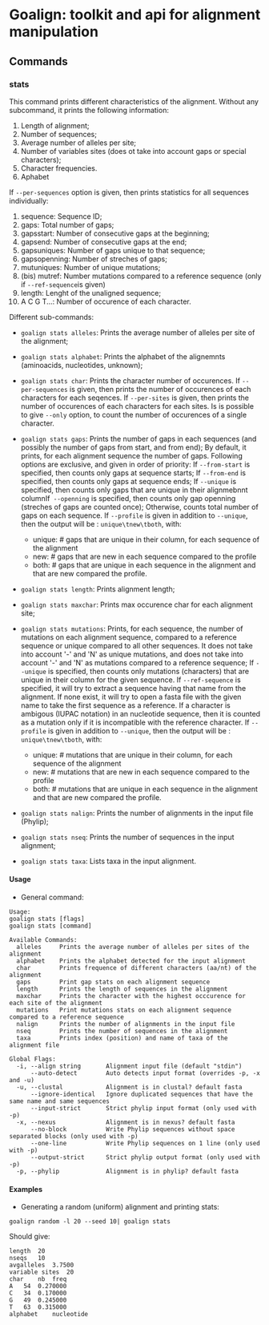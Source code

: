 # Goalign: toolkit and api for alignment manipulation

## Commands

### stats
This command prints different characteristics of the alignment.
Without any subcommand, it prints the following information:
1. Length of alignment;
2. Number of sequences;
3. Average number of alleles per site;
4. Number of variables sites (does ot take into account gaps or special characters);
5. Character frequencies.
6. Aphabet

If `--per-sequences` option is given, then prints statistics for all sequences individually:
1. sequence: Sequence ID;
2. gaps: Total number of gaps;
3. gapsstart: Number of consecutive gaps  at the beginning;
4. gapsend: Number of consecutive gaps at the end;
5. gapsuniques: Number of gaps unique to that sequence;
6. gapsopenning: Number of streches of gaps;
7. mutuniques: Number of unique mutations;
7. (bis) mutref:  Number mutations compared to a reference sequence (only if `--ref-sequence`is given)
8. length: Lenght of the unaligned sequence;
9. A	C	G	T...: Number of occurence of each character.


Different sub-commands:
* `goalign stats alleles`: Prints the average number of alleles per site of the alignment;
* `goalign stats alphabet`: Prints the alphabet of the alignemnts (aminoacids, nucleotides, unknown);
* `goalign stats char`: Prints the character number of occurences. If `--per-sequences` is given, then prints the number of occurences of each characters for each seqences. If `--per-sites` is given, then prints the number of occurences of each characters for each sites. Is is possible to give `--only` option, to count the number of occurences of a single character.
* `goalign stats gaps`: Prints the number of gaps in each sequences (and possibly the number of gaps from start, and from end); By default, it prints, for each alignment sequence the number of gaps. Following options are exclusive, and given in order of priority: If `--from-start` is specified, then counts only gaps at sequence starts; If `--from-end` is specified, then counts only gaps at sequence ends; If `--unique` is specified, then counts only gaps that are unique in their alignmebnnt columnIf` --openning` is specified, then counts only gap openning (streches of gaps are counted once); Otherwise, counts total number of gaps on each sequence. If `--profile` is given in addition to `--unique`, then the output will be : `unique\tnew\tboth`, with:

  - unique: # gaps that are unique in their column, for each sequence of the alignment
  - new: # gaps that are new in each sequence compared to the profile
  - both: # gaps that are unique in each sequence in the alignment and that are new compared the profile.

* `goalign stats length`: Prints alignment length;
* `goalign stats maxchar`: Prints max occurence char for each alignment site;
* `goalign stats mutations`: Prints, for each sequence, the number of mutations on each alignment sequence, compared to a reference sequence or unique compared to all other sequences. It does not take into account '-' and 'N' as unique mutations, and does not take into account '-' and 'N' as mutations compared to a reference sequence; 	If `--unique` is specified, then counts only mutations (characters) that are unique in their column for the given sequence.	If `--ref-sequence` is specified, it will try to extract a sequence having that name from the alignment. If none exist, it will try to open a fasta file with the given name to take the first sequence as a reference. If a character is ambigous (IUPAC notation) in an nucleotide sequence, then it is counted as a mutation only if it is incompatible with the reference character. If `--profile` is given in addition to `--unique`, then the output will be : `unique\tnew\tboth`, with:

  - unique: # mutations that are unique in their column, for each sequence of the alignment
  - new: # mutations that are new in each sequence compared to the profile
  - both: # mutations that are unique in each sequence in the alignment and that are new compared the profile.

* `goalign stats nalign`: Prints the number of alignments in the input file (Phylip);
* `goalign stats nseq`: Prints the number of sequences in the input alignment;
* `goalign stats taxa`: Lists taxa in the input alignment.

#### Usage
* General command:
```
Usage:
goalign stats [flags]
goalign stats [command]
  
Available Commands:
  alleles     Prints the average number of alleles per sites of the alignment
  alphabet    Prints the alphabet detected for the input alignment
  char        Prints frequence of different characters (aa/nt) of the alignment
  gaps        Print gap stats on each alignment sequence
  length      Prints the length of sequences in the alignment
  maxchar     Prints the character with the highest occcurence for each site of the alignment
  mutations   Print mutations stats on each alignment sequence compared to a reference sequence
  nalign      Prints the number of alignments in the input file
  nseq        Prints the number of sequences in the alignment
  taxa        Prints index (position) and name of taxa of the alignment file
			  
Global Flags:
  -i, --align string       Alignment input file (default "stdin")
      --auto-detect        Auto detects input format (overrides -p, -x and -u)
  -u, --clustal            Alignment is in clustal? default fasta
      --ignore-identical   Ignore duplicated sequences that have the same name and same sequences
      --input-strict       Strict phylip input format (only used with -p)
  -x, --nexus              Alignment is in nexus? default fasta
      --no-block           Write Phylip sequences without space separated blocks (only used with -p)
      --one-line           Write Phylip sequences on 1 line (only used with -p)
      --output-strict      Strict phylip output format (only used with -p)
  -p, --phylip             Alignment is in phylip? default fasta
```

#### Examples
* Generating a random (uniform) alignment and printing stats:
```
goalign random -l 20 --seed 10| goalign stats
```

Should give:
```
length	20
nseqs	10
avgalleles	3.7500
variable sites	20
char	nb	freq
A	54	0.270000
C	34	0.170000
G	49	0.245000
T	63	0.315000
alphabet	nucleotide
```

